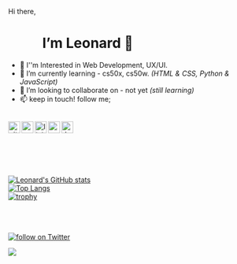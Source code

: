 

   Hi there,
   <br><h1> &emsp; &emsp; I’m Leonard 👋</h1>
 
- 👀 I''m Interested in Web Development, UX/UI.
- 🌱 I’m currently learning - cs50x, cs50w. *(HTML & CSS, Python & JavaScript)*
- 💞️ I’m looking to collaborate on - not yet *(still learning)*
- 📫 keep in touch! follow me;

<!-- Socials -->
<br>

<a href="https://github.com/lenadlm" target="_blank">
    <img src="https://cdn.simpleicons.org/github/000/fff" alt="github" align=left width=24 height=24>
</a>

<a href="https://x.com/intent/follow?screen_name=lenadlm" target="_blank">
  <img src="https://cdn.simpleicons.org/x/000/fff" alt="x" align=left width=24 height=24>
</a>

<a href="https://www.linkedin.com/in/lenadlm/" target="_blank">
     <img src="https://cdn.simpleicons.org/linkedin/000/fff" alt="linkedin" align=left width=24 height=24>
</a> 

<a href="mailto:" target="_blank">
     <img src="https://cdn.simpleicons.org/gmail/000/fff" alt="gmail" align=left width=24 height=24>
</a> 

<a href="https://dev.to/lenadlm" target="_blank">
     <img src="https://cdn.simpleicons.org/devdotto/000/fff" alt="dev" align=left width=24 height=24>
</a> 

<br><br>



<!--lenadlm/lenadlm is a ✨ special ✨ repository because its `README.md` (this file) appears on your GitHub profile.
You can click the Preview link to take a look at your changes.
--->

<br><br>

[![Leonard's GitHub stats](https://github-readme-stats.vercel.app/api?username=lenadlm&include_all_commits=true&count_private=true&show_icons=true&theme=transparent&card_width=550)](#)<br>
[![Top Langs](https://github-readme-stats.vercel.app/api/top-langs/?username=lenadlm&layout=compact&theme=transparent&card_width=500)](https://github.com/lenadlm)<br>
[![trophy](https://github-profile-trophy.vercel.app/?username=lenadlm&theme=matrix&no-bg=true&column=5)](https://github.com/lenadlm/)<br>

   
<br><br>    
<a href="https://twitter.com/intent/follow?screen_name=lenadlm" target="_blank">
    <img src="https://img.shields.io/twitter/follow/lenadlm?style=social&logo=twitter"
        alt="follow on Twitter"></a> &emsp;
 
<a href="https://hits.seeyoufarm.com" target="_blank"><img src="https://hits.seeyoufarm.com/api/count/incr/badge.svg?url=https%3A%2F%2Fgithub.com%2Flenadlm%2F&count_bg=%2379C83D&title_bg=%23555555&icon=github.svg&icon_color=%23E7E7E7&title=hits&edge_flat=false"/></a>
            
   
    
<!---Thanks to;
https://github.com/badges/shields
https://hendrasob.github.io/badges/
https://github.com/ryo-ma/github-profile-trophy
https://github.com/anuraghazra/github-readme-stats
https://simpleicons.org/
https://hits.seeyoufarm.com/
--->
